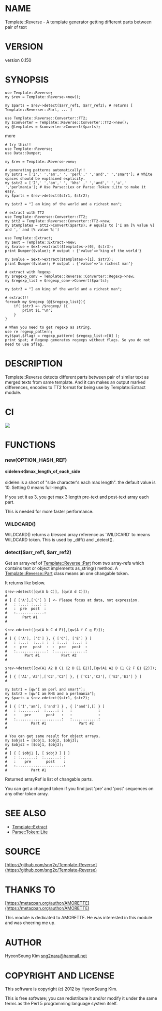 # NAME

Template::Reverse - A template generator getting different parts between pair of text

# VERSION

version 0.150

# SYNOPSIS

    use Template::Reverse;
    my $rev = Template::Reverse->new();

    my $parts = $rev->detect($arr_ref1, $arr_ref2); # returns [ Template::Reverser::Part, ... ]

    use Template::Reverse::Converter::TT2;
    my $converter = Template::Reverse::Converter::TT2->new();
    my @templates = $converter->Convert($parts); 

more

    # try this!!
    use Template::Reverse;
    use Data::Dumper;

    my $rev = Template::Reverse->new;

    # generating patterns automatically!!
    my $str1 = ['I',' ','am',' ', 'perl',' ','and',' ','smart']; # White spaces should be explained explicity.
    my $str2 = ['I',' ','am',' ', 'khs' ,' ','and',' ','a',' ','perlmania']; # Use Parse::Lex or Parse::Token::Lite to make it easy.
    my $parts = $rev->detect($str1, $str2);

    my $str3 = "I am king of the world and a richest man";

    # extract with TT2
    use Template::Reverse::Converter::TT2;
    my $tt2 = Template::Reverse::Converter::TT2->new;
    my $templates = $tt2->Convert($parts); # equals to ['I am [% value %] and ',' and [% value %]']

    use Template::Extract;
    my $ext = Template::Extract->new;
    my $value = $ext->extract($templates->[0], $str3);
    print Dumper($value); # output : {'value'=>'king of the world'}

    my $value = $ext->extract($templates->[1], $str3);
    print Dumper($value); # output : {'value'=>'a richest man'}

    # extract with Regexp
    my $regexp_conv = Template::Reverse::Converter::Regexp->new;
    my $regexp_list = $regexp_conv->Convert($parts); 

    my $str3 = "I am king of the world and a richest man";
     
    # extract!!
    foreach my $regexp (@{$regexp_list}){
        if( $str3 =~ /$regexp/ ){
            print $1."\n";
        }
    }

    # When you need to get regexp as string.
    use re regexp_pattern;
    my($pat,$flag) = regexp_pattern( $regexp_list->[0] );
    print $pat; # Regexp generates regexps without flags. So you do not need to use $flag.

# DESCRIPTION

Template::Reverse detects different parts between pair of similar text as merged texts from same template.
And it can makes an output marked differences, encodes to TT2 format for being use by Template::Extract module.

# CI

<div>
    <a href="https://travis-ci.org/sng2c/Template-Reverse"><img src="https://travis-ci.org/sng2c/Template-Reverse.svg?branch=master"></a>
</div>

# FUNCTIONS

### new(OPTION\_HASH\_REF)

#### sidelen=>$max\_length\_of\_each\_side

sidelen is a short of "side character's each max length".
the default value is 10. Setting 0 means full-length.

If you set it as 3, you get max 3 length pre-text and post-text array each part.

This is needed for more faster performance.

### WILDCARD()

WILDCARD() returns a blessed array reference as 'WILDCARD' to means WILDCARD token.
This is used by \_diff() and \_detect().

### detect($arr\_ref1, $arr\_ref2)

Get an array-ref of [Template::Reverse::Part](https://metacpan.org/pod/Template::Reverse::Part) from two array-refs which contains text or object implements as\_string() method.
A [Template::Reverse::Part](https://metacpan.org/pod/Template::Reverse::Part) class means an one changable token.

It returns like below.

    $rev->detect([qw(A b C)], [qw(A d C)]);
    # 
    # [ { ['A'],['C'] } ] <- Please focus at data, not expression.
    #   : :...: :...: :     
    #   :  pre  post  :
    #   :.............:  
    #       Part #1
    #

    $rev->detect([qw(A b C d E)],[qw(A f C g E)]);
    #
    # [ { ['A'], ['C'] }, { ['C'], ['E'] } ]
    #   : :...:  :...: :  : :...:  :...: :
    #   :  pre   post  :  :  pre   post  :
    #   :..............:  :..............:
    #        Part #1          Part #2
    #

    $rev->detect([qw(A1 A2 B C1 C2 D E1 E2)],[qw(A1 A2 D C1 C2 F E1 E2)]);
    #
    # [ { ['A1','A2'],['C2','C2'] }, { ['C1','C2'], ['E2','E2'] } ]
    #

    my $str1 = [qw"I am perl and smart"];
    my $str2 = [qw"I am KHS and a perlmania"];
    my $parts = $rev->detect($str1, $str2);
    #
    # [ { ['I','am'], ['and'] } , { ['and'],[] } ]
    #   : :........:  :.....: :   :            :
    #   :    pre       post   :   :            :
    #   :.....................:   :............:
    #           Part #1               Part #2
    #

    # You can get same result for object arrays.
    my $objs1 = [$obj1, $obj2, $obj3];
    my $objs2 = [$obj1, $obj3];
    #
    # [ { [ $obj1 ], [ $obj3 ] } ]
    #   : :.......:  :.......: :
    #   :    pre       post    :
    #   :......................:
    #           Part #1

Returned arrayRef is list of changable parts.

You can get a changed token if you find just 'pre' and 'post' sequences on any other token array.

# SEE ALSO

- [Template::Extract](https://metacpan.org/pod/Template::Extract)
- [Parse::Token::Lite](https://metacpan.org/pod/Parse::Token::Lite)

# SOURCE

[https://github.com/sng2c/Template-Reverse](https://github.com/sng2c/Template-Reverse)

# THANKS TO

[https://metacpan.org/author/AMORETTE](https://metacpan.org/author/AMORETTE)

This module is dedicated to AMORETTE.
He was interested in this module and was cheering me up.

# AUTHOR

HyeonSeung Kim <sng2nara@hanmail.net>

# COPYRIGHT AND LICENSE

This software is copyright (c) 2012 by HyeonSeung Kim.

This is free software; you can redistribute it and/or modify it under
the same terms as the Perl 5 programming language system itself.
